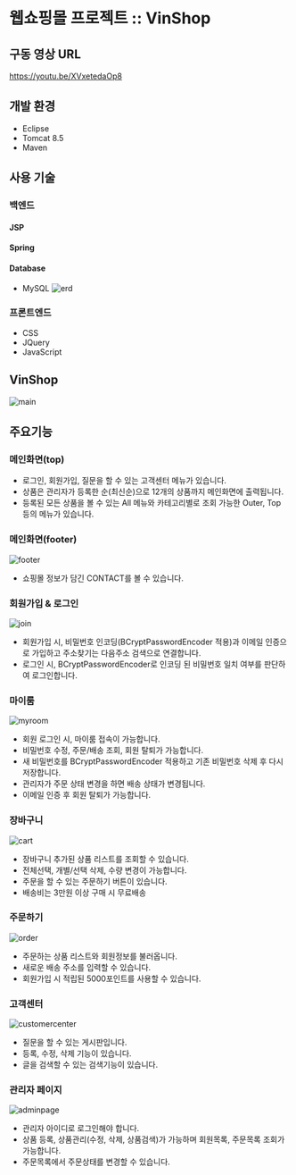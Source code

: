 # 웹쇼핑몰 프로젝트 :: VinShop
## 구동 영상 URL
https://youtu.be/XVxetedaOp8

## 개발 환경
* Eclipse
* Tomcat 8.5
* Maven

## 사용 기술
### 백엔드
#### JSP
#### Spring
#### Database
* MySQL
![erd](https://user-images.githubusercontent.com/78144748/130341652-04ca3b61-8110-418d-838c-9ff98a10e464.png)

### 프론트엔드
* CSS
* JQuery
* JavaScript

## VinShop
![main](https://user-images.githubusercontent.com/78144748/130340143-257ef368-c32d-47d7-a2f4-973b2d2c4917.png)

## 주요기능
### 메인화면(top)
* 로그인, 회원가입, 질문을 할 수 있는 고객센터 메뉴가 있습니다.
* 상품은 관리자가 등록한 순(최신순)으로 12개의 상품까지 메인화면에 출력됩니다.
 * 등록된 모든 상품을 볼 수 있는 All 메뉴와 카테고리별로 조회 가능한 Outer, Top 등의 메뉴가 있습니다.

### 메인화면(footer)
![footer](https://user-images.githubusercontent.com/78144748/130353970-358c3a2d-b317-44f5-ae22-7b78d0b7cf26.jpg)
* 쇼핑몰 정보가 담긴 CONTACT를 볼 수 있습니다.

### 회원가입 & 로그인
![join](https://user-images.githubusercontent.com/78144748/130340725-be774c12-1edb-45bb-8bec-23202906a73a.png)
* 회원가입 시, 비밀번호 인코딩(BCryptPasswordEncoder 적용)과 이메일 인증으로 가입하고 주소찾기는 다음주소 검색으로 연결합니다.
* 로그인 시, BCryptPasswordEncoder로 인코딩 된 비밀번호 일치 여부를 판단하여 로그인합니다.

### 마이룸
![myroom](https://user-images.githubusercontent.com/78144748/130340868-d543a19b-7001-451f-9f12-4c6ed6c33586.png)
* 회원 로그인 시, 마이룸 접속이 가능합니다.
* 비밀번호 수정, 주문/배송 조회, 회원 탈퇴가 가능합니다.
 * 새 비밀번호를 BCryptPasswordEncoder 적용하고 기존 비밀번호 삭제 후 다시 저장합니다.
 * 관리자가 주문 상태 변경을 하면 배송 상태가 변경됩니다.
 * 이메일 인증 후 회원 탈퇴가 가능합니다.
 
### 장바구니
![cart](https://user-images.githubusercontent.com/78144748/130341076-64accc4f-5dbd-47fb-8bca-ac421473f9d2.png)
* 장바구니 추가된 상품 리스트를 조회할 수 있습니다.
* 전체선택, 개별/선택 삭제, 수량 변경이 가능합니다.
* 주문을 할 수 있는 주문하기 버튼이 있습니다.
 * 배송비는 3만원 이상 구매 시 무료배송

### 주문하기
![order](https://user-images.githubusercontent.com/78144748/130341171-55543172-98dc-4e85-a2dc-b168a0d161fa.png)
* 주문하는 상품 리스트와 회원정보를 불러옵니다.
* 새로운 배송 주소를 입력할 수 있습니다.
* 회원가입 시 적립된 5000포인트를 사용할 수 있습니다.

### 고객센터
![customercenter](https://user-images.githubusercontent.com/78144748/130341242-8d961d86-544a-4733-b696-249aaa2abd8b.png)
* 질문을 할 수 있는 게시판입니다.
* 등록, 수정, 삭제 기능이 있습니다.
* 글을 검색할 수 있는 검색기능이 있습니다.

### 관리자 페이지
![adminpage](https://user-images.githubusercontent.com/78144748/130341297-6e636d86-7bc1-42c9-87ed-3fb05331edd9.png)
* 관리자 아이디로 로그인해야 합니다.
* 상품 등록, 상품관리(수정, 삭제, 상품검색)가 가능하며 회원목록, 주문목록 조회가 가능합니다.
 * 주문목록에서 주문상태를 변경할 수 있습니다.
 
